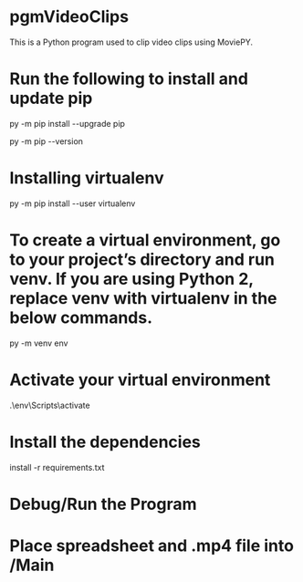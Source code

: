 # pgmVideoClips
This is a Python program used to clip video clips using MoviePY.

# Run the following to install and update pip 
py -m pip install --upgrade pip

py -m pip --version

# Installing virtualenv
py -m pip install --user virtualenv

# To create a virtual environment, go to your project’s directory and run venv. If you are using Python 2, replace venv with virtualenv in the below commands.
py -m venv env

# Activate your virtual environment
.\env\Scripts\activate

# Install the dependencies
install -r requirements.txt

# Debug/Run the Program

# Place spreadsheet and .mp4 file into /Main